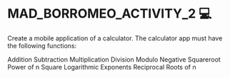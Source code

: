 # MAD_BORROMEO_ACTIVITY_2 💻
Create a mobile application of a calculator. The calculator app must have the following functions: 

Addition
Subtraction
Multiplication
Division
Modulo
Negative
Squareroot
Power of n
Square
Logarithmic
Exponents
Reciprocal
Roots of n
